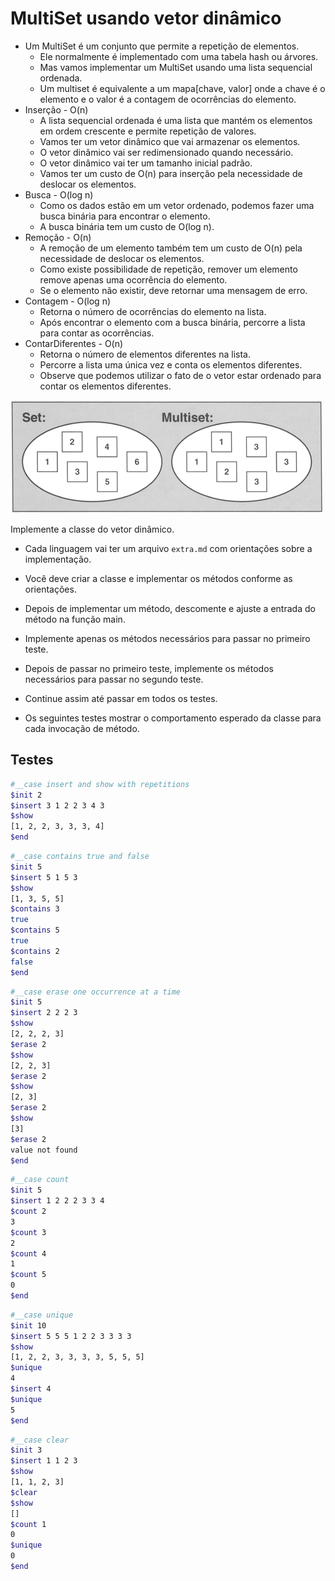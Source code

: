# MultiSet usando vetor dinâmico

- Um MultiSet é um conjunto que permite a repetição de elementos.
  - Ele normalmente é implementado com uma tabela hash ou árvores.
  - Mas vamos implementar um MultiSet usando uma lista sequencial ordenada.
  - Um multiset é equivalente a um mapa\[chave, valor\] onde a chave é o elemento e o valor é a contagem de ocorrências do elemento.
- Inserção - O(n)
  - A lista sequencial ordenada é uma lista que mantém os elementos em ordem crescente e permite repetição de valores.
  - Vamos ter um vetor dinâmico que vai armazenar os elementos.
  - O vetor dinâmico vai ser redimensionado quando necessário.
  - O vetor dinâmico vai ter um tamanho inicial padrão.
  - Vamos ter um custo de O(n) para inserção pela necessidade de deslocar os elementos.
- Busca - O(log n)
  - Como os dados estão em um vetor ordenado, podemos fazer uma busca binária para encontrar o elemento.
  - A busca binária tem um custo de O(log n).
- Remoção - O(n)
  - A remoção de um elemento também tem um custo de O(n) pela necessidade de deslocar os elementos.
  - Como existe possibilidade de repetição, remover um elemento remove apenas uma ocorrência do elemento.
  - Se o elemento não existir, deve retornar uma mensagem de erro.
- Contagem - O(log n)
  - Retorna o número de ocorrências do elemento na lista.
  - Após encontrar o elemento com a busca binária, percorre a lista para contar as ocorrências.
- ContarDiferentes - O(n)
  - Retorna o número de elementos diferentes na lista.
  - Percorre a lista uma única vez e conta os elementos diferentes.
  - Observe que podemos utilizar o fato de o vetor estar ordenado para contar os elementos diferentes.

![_](https://raw.githubusercontent.com/qxcodeed/arcade/master/base/multiset/cover.png)

Implemente a classe do vetor dinâmico.

- Cada linguagem vai ter um arquivo `extra.md` com orientações sobre a implementação.
- Você deve criar a classe e implementar os métodos conforme as orientações.
- Depois de implementar um método, descomente e ajuste a entrada do método na função main.
- Implemente apenas os métodos necessários para passar no primeiro teste.
- Depois de passar no primeiro teste, implemente os métodos necessários para passar no segundo teste.
- Continue assim até passar em todos os testes.

- Os seguintes testes mostrar o comportamento esperado da classe para cada invocação de método.

## Testes

```bash
#__case insert and show with repetitions
$init 2
$insert 3 1 2 2 3 4 3
$show
[1, 2, 2, 3, 3, 3, 4]
$end
```

```bash
#__case contains true and false
$init 5
$insert 5 1 5 3
$show
[1, 3, 5, 5]
$contains 3
true
$contains 5
true
$contains 2
false
$end
```

```bash
#__case erase one occurrence at a time
$init 5
$insert 2 2 2 3
$show
[2, 2, 2, 3]
$erase 2
$show
[2, 2, 3]
$erase 2
$show
[2, 3]
$erase 2
$show
[3]
$erase 2
value not found
$end
```

```bash
#__case count
$init 5
$insert 1 2 2 2 3 3 4
$count 2
3
$count 3
2
$count 4
1
$count 5
0
$end
```

```bash
#__case unique
$init 10
$insert 5 5 5 1 2 2 3 3 3 3
$show
[1, 2, 2, 3, 3, 3, 3, 5, 5, 5]
$unique
4
$insert 4
$unique
5
$end
```

```bash
#__case clear
$init 3
$insert 1 1 2 3
$show
[1, 1, 2, 3]
$clear
$show
[]
$count 1
0
$unique
0
$end
```

